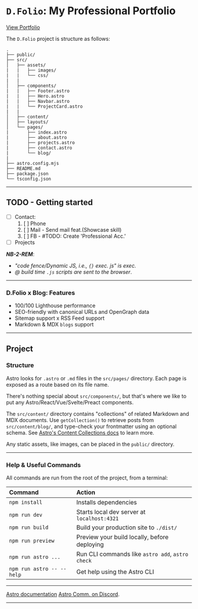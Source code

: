 # `D.Folio`: My Professional Portfolio

[View Portfolio](https://khanyej.netlify.app/)

The `D.Folio` project is structure as follows:

```text
.
├── public/
├── src/
│   ├── assets/
|   |   ├── images/
|   |   └── css/
|   |
│   ├── components/
|   |   ├── Footer.astro
|   |   ├── Hero.astro
|   |   ├── Navbar.astro
|   |   └── ProjectCard.astro
|   |
│   ├── content/
│   ├── layouts/
│   └── pages/
|       ├── index.astro
|       ├── about.astro
|       ├── projects.astro
|       ├── contact.astro
|       └── blog/
|
├── astro.config.mjs
├── README.md
├── package.json
└── tsconfig.json
```

----

## TODO - Getting started

- [ ] Contact:
  1. [ ] Phone
  2. [ ] Mail - Send mail feat.(Showcase skill)
  3. [ ] FB - #TODO: Create 'Professional Acc.'
- [ ] Projects

_**NB-2-REM**_:

- _"code fence/Dynamic JS, i.e., `{}` exec. js" is exec._
- _@ build time `.js` scripts are sent to the browser_.

----

### D.Folio x Blog: Features

- 100/100 Lighthouse performance
- SEO-friendly with canonical URLs and OpenGraph data
- Sitemap support x RSS Feed support
- Markdown & MDX `blogs` support

----

## Project

### Structure

Astro looks for `.astro` or `.md` files in the `src/pages/` directory. Each page is exposed as a route based on its file name.

There's nothing special about `src/components/`, but that's where we like to put any Astro/React/Vue/Svelte/Preact components.

The `src/content/` directory contains "collections" of related Markdown and MDX documents. Use `getCollection()` to retrieve posts from `src/content/blog/`, and type-check your frontmatter using an optional schema. See [Astro's Content Collections docs](https://docs.astro.build/en/guides/content-collections/) to learn more.

Any static assets, like images, can be placed in the `public/` directory.

----

### Help & Useful Commands

All commands are run from the root of the project, from a terminal:

| Command                   | Action                                           |
| :------------------------ | :----------------------------------------------- |
| `npm install`             | Installs dependencies                            |
| `npm run dev`             | Starts local dev server at `localhost:4321`      |
| `npm run build`           | Build your production site to `./dist/`          |
| `npm run preview`         | Preview your build locally, before deploying     |
| `npm run astro ...`       | Run CLI commands like `astro add`, `astro check` |
| `npm run astro -- --help` | Get help using the Astro CLI                     |

----

[Astro documentation](https://docs.astro.build)
[Astro Comm. on Discord](https://astro.build/chat).

----
